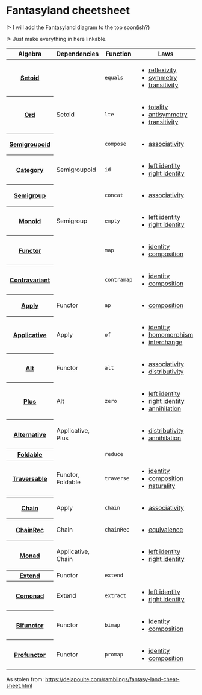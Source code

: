# Fantasyland cheetsheet
!> I will add the Fantasyland diagram to the top soon(ish?)

!> Just make everything in here linkable.

<!-- https://github.com/hemanth/functional-programming-jargon -->

<table>
	<thead>
		<tr>
			<th>Algebra</th>
			<th>Dependencies</th>
			<th>Function</th>
			<th>Laws</th>
		</tr>
	</thead>
	<tbody>
		<tr>
			<th><a href="#/foundational/setoid">Setoid</a></th>
			<td></td>
			<td><code>equals</code></td>
			<td>
				<ul class="tags">
					<li><a href="#/laws/reflexivity" class="tag">reflexivity</a></li>
					<li><a href="#/laws/symmetry" class="tag">symmetry</a></li>
					<li><a href="#/laws/transitivity" class="tag">transitivity</a></li>
				</ul>
			</td>
		</tr>
		<tr>
			<th><a href="#/foundational/ord">Ord</a></th>
			<td>Setoid</td>
			<td><code>lte</code></td>
			<td>
				<ul class="tags">
					<li><a href="#/laws/totality" class="tag">totality</a></li>
					<li><a href="#/laws/antisymmetry" class="tag">antisymmetry</a></li>
					<li><a href="#/laws/transitivity" class="tag">transitivity</a></li>
				</ul>
			</td>
		</tr>
		<tr>
			<th><a href="#/foundational/semigroupoid">Semigroupoid</a></th>
			<td></td>
			<td><code>compose</code></td>
			<td>
				<ul class="tags">
					<li><a href="#/laws/associativity" class="tag">associativity</a></li>
				</ul>
			</td>
		</tr>
		<tr>
			<th><a href="#/foundational/category">Category</a></th>
			<td>Semigroupoid</td>
			<td><code>id</code></td>
			<td>
				<ul class="tags">
					<li><a href="#/laws/left-identity" class="tag">left identity</a></li>
					<li><a href="#/laws/righty-identity" class="tag">right identity</a></li>
				</ul>
			</td>
		</tr>
		<tr>
			<th><a href="#/foundational/semigroup">Semigroup</a></th>
			<td></td>
			<td><code>concat</code></td>
			<td>
				<ul class="tags">
					<li><a href="#/laws/associativity" class="tag">associativity</a></li>
				</ul>
			</td>
		</tr>
		<tr>
			<th><a href="#/foundational/monoid">Monoid</a></th>
			<td>Semigroup</td>
			<td><code>empty</code></td>
			<td>
				<ul class="tags">
					<li><a href="#/laws/left-identity" class="tag">left identity</a></li>
					<li><a href="#/laws/righty-identity" class="tag">right identity</a></li>
				</ul>
			</td>
		</tr>
		<tr>
			<th><a href="#/foundational/functor">Functor</a></th>
			<td></td>
			<td><code>map</code></td>
			<td>
				<ul class="tags">
					<li><a href="#/laws/identity" class="tag">identity</a></li>
					<li><a href="#/laws/composition" class="tag">composition</a></li>
				</ul>
			</td>
		</tr>
		<tr>
			<th><a href="#/foundational/contravariant">Contravariant</a></th>
			<td></td>
			<td><code>contramap</code></td>
			<td>
				<ul class="tags">
					<li><a href="#/laws/identity" class="tag">identity</a></li>
					<li><a href="#/laws/composition" class="tag">composition</a></li>
				</ul>
			</td>
		</tr>
		<tr>
			<th><a href="#/foundational/apply">Apply</a></th>
			<td>Functor</td>
			<td><code>ap</code></td>
			<td>
				<ul class="tags">
					<li><a href="#/laws/composition" class="tag">composition</a></li>
				</ul>
			</td>
		</tr>
		<tr>
			<th><a href="#/foundational/applicative">Applicative</a></th>
			<td>Apply</td>
			<td><code>of</code></td>
			<td>
				<ul class="tags">
					<li><a href="#/laws/identity" class="tag">identity</a></li>
					<li><a href="#/laws/homomorphism" class="tag">homomorphism</a></li>
					<li><a href="#/laws/interchange" class="tag">interchange</a></li>
				</ul>
			</td>
		</tr>
		<tr>
			<th><a href="#/foundational/alt">Alt</a></th>
			<td>Functor</td>
			<td><code>alt</code></td>
			<td>
				<ul class="tags">
					<li><a href="#/laws/associativity" class="tag">associativity</a></li>
					<li><a href="#/laws/distributivity" class="tag">distributivity</a></li>
				</ul>
			</td>
		</tr>
		<tr>
			<th><a href="#/foundational/plus">Plus</a></th>
			<td>Alt</td>
			<td><code>zero</code></td>
			<td>
				<ul class="tags">
					<li><a href="#/laws/left-identity" class="tag">left identity</a></li>
					<li><a href="#/laws/righty-identity" class="tag">right identity</a></li>
					<li><a href="#/laws/annihilation" class="tag">annihilation</a></li>
				</ul>
			</td>
		</tr>
		<tr>
			<th><a href="#/foundational/alternative">Alternative</a></th>
			<td>Applicative, Plus</td>
			<td></td>
			<td>
				<ul class="tags">
					<li><a href="#/laws/distributivity" class="tag">distributivity</a></li>
					<li><a href="#/laws/annihilation" class="tag">annihilation</a></li>
				</ul>
			</td>
		</tr>
		<tr>
			<th><a href="#/foundational/foldable">Foldable</a></th>
			<td></td>
			<td><code>reduce</code></td>
			<td></td>
		</tr>
		<tr>
			<th><a href="#/foundational/traversable">Traversable</a></th>
			<td>Functor, Foldable</td>
			<td><code>traverse</code></td>
			<td>
				<ul class="tags">
					<li><a href="#/laws/identity" class="tag">identity</a></li>
					<li><a href="#/laws/composition" class="tag">composition</a></li>
					<li><a href="#/laws/naturality" class="tag">naturality</a></li>
				</ul>
			</td>
		</tr>
		<tr>
			<th><a href="#/foundational/chain">Chain</a></th>
			<td>Apply</td>
			<td><code>chain</code></td>
			<td>
				<ul class="tags">
					<li><a href="#/laws/associativity" class="tag">associativity</a></li>
				</ul>
			</td>
		</tr>
		<tr>
			<th><a href="#/foundational/chainrec">ChainRec</a></th>
			<td>Chain</td>
			<td><code>chainRec</code></td>
			<td>
				<ul class="tags">
					<li><a href="#/laws/equivalence" class="tag">equivalence</a></li>
				</ul>
			</td>
		</tr>
		<tr>
			<th><a href="#/foundational/monad">Monad</a></th>
			<td>Applicative, Chain</td>
			<td></td>
			<td>
				<ul class="tags">
					<li><a href="#/laws/left-identity" class="tag">left identity</a></li>
					<li><a href="#/laws/righty-identity" class="tag">right identity</a></li>
				</ul>
			</td>
		</tr>
		<tr>
			<th><a href="#/foundational/extend">Extend</a></th>
			<td>Functor</td>
			<td><code>extend</code></td>
			<td></td>
		</tr>
		<tr>
			<th><a href="#/foundational/comonad">Comonad</a></th>
			<td>Extend</td>
			<td><code>extract</code></td>
			<td>
				<ul class="tags">
					<li><a href="#/laws/left-identity" class="tag">left identity</a></li>
					<li><a href="#/laws/righty-identity" class="tag">right identity</a></li>
				</ul>
			</td>
		</tr>
		<tr>
			<th><a href="#/foundational/bifunctor">Bifunctor</a></th>
			<td>Functor</td>
			<td><code>bimap</code></td>
			<td>
				<ul class="tags">
					<li><a href="#/laws/identity" class="tag">identity</a></li>
					<li><a href="#/laws/composition" class="tag">composition</a></li>
				</ul>
			</td>
		</tr>
		<tr>
			<th><a href="#/foundational/profunctor">Profunctor</a></th>
			<td>Functor</td>
			<td><code>promap</code></td>
			<td>
				<ul class="tags">
					<li><a href="#/laws/identity" class="tag">identity</a></li>
					<li><a href="#/laws/composition" class="tag">composition</a></li>
				</ul>
			</td>
		</tr>
	</tbody>
</table>

As stolen from: https://delapouite.com/ramblings/fantasy-land-cheat-sheet.html

